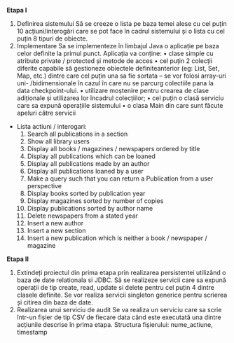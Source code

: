 <b> Etapa I </b>
1) Definirea sistemului 
Să se creeze o lista pe baza temei alese cu cel puțin 10 acțiuni/interogări care se pot face în cadrul 
sistemului și o lista cu cel puțin 8 tipuri de obiecte. 
2) Implementare 
Sa se implementeze în limbajul Java o aplicație pe baza celor definite la primul punct. 
Aplicația va conține: 
• clase simple cu atribute private / protected și metode de acces 
• cel puțin 2 colecții diferite capabile să gestioneze obiectele definiteanterior (eg: List, Set, Map, etc.) 
dintre care cel puțin una sa fie sortata – se vor folosi array-uri uni- /bidimensionale în cazul în care nu se 
parcurg colectiile pana la data checkpoint-ului. 
• utilizare moștenire pentru crearea de clase adiționale și utilizarea lor încadrul colecțiilor; 
• cel puțin o clasă serviciu care sa expună operațiile sistemului 
• o clasa Main din care sunt făcute apeluri către servicii

* Lista actiuni / interogari:
  1. Search all publications in a section
  2. Show all library users
  3. Display all books / magazines / newspapers ordered by title
  4. Display all publications which can be loaned
  5. Display all publications made by an author
  6. Display all publications loaned by a user
  7. Make a query such that you can return a Publication from a user perspective
  8. Display books sorted by publication year
  9. Display magazines sorted by number of copies
  10. Display publications sorted by author name
  11. Delete newspapers from a stated year
  12. Insert a new author
  13. Insert a new section
  14. Insert a new publication which is neither a book / newspaper / magazine

<b> Etapa II </b>
1) Extindeți proiectul din prima etapa prin realizarea persistentei utilizând o baza de date relationala 
si JDBC. 
Să se realizeze servicii care sa expună operații de tip create, read, update si delete pentru cel puțin 4 
dintre clasele definite. Se vor realiza servicii singleton generice pentru scrierea și citirea din baza de 
date. 
2) Realizarea unui serviciu de audit 
Se va realiza un serviciu care sa scrie într-un fișier de tip CSV de fiecare data când este executată una 
dintre acțiunile descrise în prima etapa. Structura fișierului: nume_actiune, timestamp
